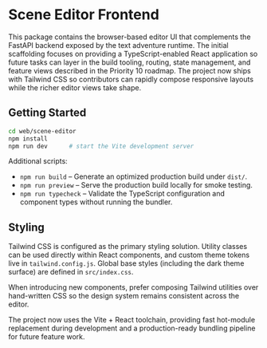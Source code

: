 # Scene Editor Frontend

This package contains the browser-based editor UI that complements the FastAPI
backend exposed by the text adventure runtime. The initial scaffolding focuses
on providing a TypeScript-enabled React application so future tasks can layer in
the build tooling, routing, state management, and feature views described in the
Priority 10 roadmap. The project now ships with Tailwind CSS so contributors can
rapidly compose responsive layouts while the richer editor views take shape.

## Getting Started

```bash
cd web/scene-editor
npm install
npm run dev      # start the Vite development server
```

Additional scripts:

- `npm run build` – Generate an optimized production build under `dist/`.
- `npm run preview` – Serve the production build locally for smoke testing.
- `npm run typecheck` – Validate the TypeScript configuration and component
  types without running the bundler.

## Styling

Tailwind CSS is configured as the primary styling solution. Utility classes can
be used directly within React components, and custom theme tokens live in
`tailwind.config.js`. Global base styles (including the dark theme surface) are
defined in `src/index.css`.

When introducing new components, prefer composing Tailwind utilities over
hand-written CSS so the design system remains consistent across the editor.

The project now uses the Vite + React toolchain, providing fast hot-module
replacement during development and a production-ready bundling pipeline for
future feature work.
